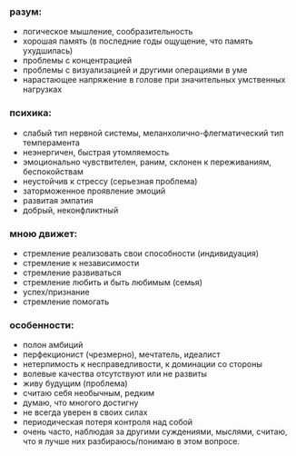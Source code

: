 ### разум:

* логическое мышление, сообразительность
* хорошая память (в последние годы ощущение, что память ухудшилась)
* проблемы с концентрацией
* проблемы с визуализацией и другими операциями в уме
* нарастающее напряжение в голове при значительных умственных нагрузках

### психика:

* слабый тип нервной системы, меланхолично-флегматический тип темперамента
* неэнергичен, быстрая утомляемость
* эмоционально чувствителен, раним, склонен к переживаниям, беспокойствам
* неустойчив к стрессу \(серьезная проблема\)
* заторможенное проявление эмоций
* развитая эмпатия
* добрый, неконфликтный

### мною движет:

* стремление реализовать свои способности \(индивидуация\)
* стремление к независимости
* стремление развиваться
* стремление любить и быть любимым \(семья\)
* успех/признание
* стремление помогать

### особенности:

* полон амбиций
* перфекционист \(чрезмерно\), мечтатель, идеалист
* нетерпимость к несправедливости, к доминации со стороны
* волевые качества отсутствуют или не развиты
* живу будущим \(проблема\)
* считаю себя необычным, редким
* думаю, что многого достигну
* не всегда уверен в своих силах
* периодическая потеря контроля над собой
* очень часто, наблюдая за другими суждениями, мыслями, считаю, что я лучше них разбираюсь/понимаю в этом вопросе.



